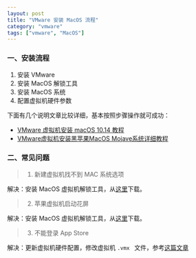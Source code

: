 ```yaml
---
layout: post
title: "VMware 安装 MacOS 流程"
category: "vmware"
tags: ["vmware", "MacOS"]
---
```


### 一、安装流程

1. 安装 VMware
2. 安装 MacOS 解锁工具
3. 安装 MacOS 系统
4. 配置虚拟机硬件参数

下面有几个说明文章比较详细，基本按照步骤操作就可成功：

* [VMware 虚拟机安装 macOS 10.14 教程](http://www.carrotchou.blog/18689.html)
* [VMware虚拟机安装黑苹果MacOS Mojave系统详细教程](https://www.w3h5.com/post/236.html)

### 二、常见问题

> 1. 新建虚拟机找不到 MAC 系统选项

解决：安装 MacOS 虚拟机解锁工具，从[这里](https://github.com/DrDonk/unlocker)下载。

> 2. 苹果虚拟机启动花屏

解决：安装 MacOS 虚拟机解锁工具，从[这里](https://github.com/DrDonk/unlocker)下载。

> 3. 不能登录 App Store

解决：更新虚拟机硬件配置，修改虚拟机 `.vmx ` 文件，参考[这篇文章](https://blog.csdn.net/tsh123321/article/details/80222868)

